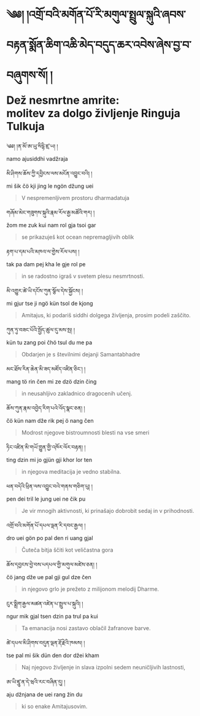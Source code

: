 <!-- Custom CSS styling: --->
<link rel="stylesheet" href="./stylesheet.css" type="text/css" />

# ༄༅། །འགྲོ་བའི་མགོན་པོ་རི་མགུལ་སྤྲུལ་སྐུའི་ཞབས་བརྟན་སྨོན་ཆིག་འཆི་མེད་བདུད་ཆར་འབེས་ཞེས་བྱ་བ་བཞུགས་སོ། ། <br>Dež nesmrtne amrite: <br>molitev za dolgo življenje Ringuja Tulkuja

༄༅། །ན་མོ་ཨ་ཡུ་སིདྷི་ཛྲ་ཡ​། །  
namo ajusiddhi vadžraja

མི་ཤིགས་ཆོས་ཀྱི་དབྱིངས་ལས་མངོན་འབྱུང་བའི། །  
mi šik čö kji jing le ngön džung uei  
>V nespremenljivem prostoru dharmadatuja

གཞོམ་མེང་གཟུགས་སྐུའི་རྣམ་རོལ་རྒྱ་མཚོའི་གར​། །  
žom me zuk kui nam rol gja tsoi gar  
>se prikazuješ kot ocean nepremagljivih oblik

རྟག་པ་དམ་པའི་མཁའ་ལ་གྱེས་རོལ་པས​། །  
tak pa dam pej kha le gje rol pe  
>in se radostno igraš v svetem plesu nesmrtnosti.

མི་འགྱུར་ཚེ་ཡི་དངོས་ཀུན་སྕོལ་དེས་སྐྱོངས​། །  
mi gjur tse ji ngö kün tsol de kjong  
>Amitajus, ki podariš siddhi dolgega življenja, prosim podeli zaščito.

ཀུན་ཏུ་བཟང་པོའི་སྤྱོད་ཚུལ་དུ་མས་སྤ​། །  
kün tu zang poi čhö tsul du me pa  
>Obdarjen je s številnimi dejanji Samantabhadre

མང་ཐོས་རིན་ཆེན་མི་ཟད་མཛོད་འཛིན་ཅིང་། །  
mang tö rin čen mi ze dzö dzin čing  
>in neusahljivo zakladnico dragocenih učenj.

ཆོས་ཀུན་རྣམ་འབྱེད་རིག་པའེ་འོད་སྣང་ཅན​། །  
čö kün nam dže rik pej ö nang čen  
>Modrost njegove bistroumnosti blesti na vse smeri

ཏིང་འཛིན་མི་གཡོ་གྱུན་གྱི་འཁོར་ལོར་བརྟན​། །  
ting dzin mi jo gjün gji khor lor ten  
>in njegova meditacija je vedno stabilna.

ཕན་བདེའི་ཕྲིན་ལས་འབྱུང་བའེ་གནས་གཅིག་པུ། །  
pen dei tril le jung uei ne čik pu  
>Je vir mnogih aktivnosti, ki prinašajo dobrobit sedaj in v prihodnosti.

འགྲོ་བའི་མགོན་པོ་དཔལ་ལྡན་རི་དབང་རྒྱལ​། །  
dro uei gön po pal den ri uang gjal  
>Čuteča bitja ščiti kot veličastna gora

ཆོས་དབྱངས་བྱེ་བས་པདཔལ་གྱི་མགུལ་མཛེས་ཅན​། །  
čö jang dže ue pal gji gul dze čen  
>in njegovo grlo je prežeto z milijonom melodij Dharme.

ངུར་སྨྲིག་རྒྱལ་མཚན་འཛེན་པ་སྤྲུལ་པ་སྐུའི། །  
ngur mik gjal tsen dzin pa trul pa kui  
>Ta emanacija nosi zastavo oblačil žafranove barve.

ཚེ་དཔལ་མི་ཤིགས་བདུན་ལྡན་རྡོ་རྗེའི་ཁམས​། །  
tse pal mi šik dün den dor džei kham  
>Naj njegovo življenje in slava izpolni sedem neuničljivih lastnosti,

ཨ་ཡི་ཛཱུ་ན་དེ་ཝའི་རང་བཞིན་དུ། །  
aju džnjana de uei rang žin du  
>ki so enake Amitajusovim.

<!-- prevod: Aljoša Vidmar -->